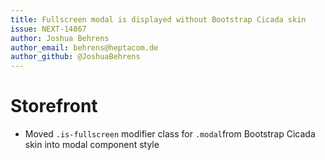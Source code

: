 ```yaml
---
title: Fullscreen modal is displayed without Bootstrap Cicada skin
issue: NEXT-14867
author: Joshua Behrens
author_email: behrens@heptacom.de
author_github: @JoshuaBehrens
---
```

# Storefront
* Moved `.is-fullscreen` modifier class for `.modal`from Bootstrap Cicada skin into modal component style
